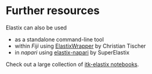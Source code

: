 # Further resources

Elastix can also be used

- as a standalone command-line tool
- within *Fiji* using [ElastixWrapper](https://github.com/embl-cba/elastixWrapper) by Christian Tischer
- in *napari* using [elastix-napari](https://github.com/SuperElastix/elastix-napari) by SuperElastix

Check out a large collection of [itk-elastix notebooks](https://github.com/InsightSoftwareConsortium/ITKElastix).